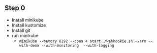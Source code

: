 ## Step 0
* Install minikube
* Install kustomize
* Install git
* run minikube
  * ```minikube --memory 8192 --cpus 4 start```
```./webhookie.sh --arm --with-demo --with-monitoring  --with-logging```
